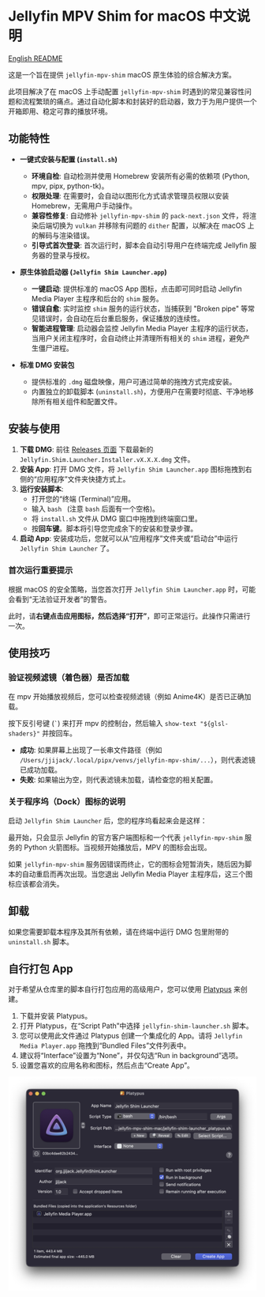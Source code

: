 # Jellyfin MPV Shim for macOS 中文说明

[English README](README.md)

这是一个旨在提供 `jellyfin-mpv-shim` macOS 原生体验的综合解决方案。

此项目解决了在 macOS 上手动配置 `jellyfin-mpv-shim` 时遇到的常见兼容性问题和流程繁琐的痛点。通过自动化脚本和封装好的启动器，致力于为用户提供一个开箱即用、稳定可靠的播放环境。

## 功能特性

* **一键式安装与配置 (`install.sh`)**
    * **环境自检**: 自动检测并使用 Homebrew 安装所有必需的依赖项 (Python, mpv, pipx, python-tk)。
    * **权限处理**: 在需要时，会自动以图形化方式请求管理员权限以安装 Homebrew，无需用户手动操作。
    * **兼容性修复**: 自动修补 `jellyfin-mpv-shim` 的 `pack-next.json` 文件，将渲染后端切换为 `vulkan` 并移除有问题的 `dither` 配置，以解决在 macOS 上的解码与渲染错误。
    * **引导式首次登录**: 首次运行时，脚本会自动引导用户在终端完成 Jellyfin 服务器的登录与授权。

* **原生体验启动器 (`Jellyfin Shim Launcher.app`)**
    * **一键启动**: 提供标准的 macOS App 图标，点击即可同时启动 Jellyfin Media Player 主程序和后台的 `shim` 服务。
    * **错误自愈**: 实时监控 `shim` 服务的运行状态，当捕获到 "Broken pipe" 等常见错误时，会自动在后台重启服务，保证播放的连续性。
    * **智能进程管理**: 启动器会监控 Jellyfin Media Player 主程序的运行状态，当用户关闭主程序时，会自动终止并清理所有相关的 `shim` 进程，避免产生僵尸进程。

* **标准 DMG 安装包**
    * 提供标准的 `.dmg` 磁盘映像，用户可通过简单的拖拽方式完成安装。
    * 内置独立的卸载脚本 (`uninstall.sh`)，方便用户在需要时彻底、干净地移除所有相关组件和配置文件。

## 安装与使用

1.  **下载 DMG**: 前往 [Releases 页面](https://github.com/jjijack/jellyfin-mpv-shim-mac/releases) 下载最新的 `Jellyfin.Shim.Launcher.Installer.vX.X.X.dmg` 文件。
2.  **安装 App**: 打开 DMG 文件，将 `Jellyfin Shim Launcher.app` 图标拖拽到右侧的“应用程序”文件夹快捷方式上。
3.  **运行安装脚本**:
    * 打开您的“终端 (Terminal)”应用。
    * 输入 `bash ` (注意 `bash` 后面有一个空格)。
    * 将 `install.sh` 文件从 DMG 窗口中拖拽到终端窗口里。
    * 按**回车键**。脚本将引导您完成余下的安装和登录步骤。
4.  **启动 App**: 安装成功后，您就可以从“应用程序”文件夹或“启动台”中运行 `Jellyfin Shim Launcher` 了。

### 首次运行重要提示

根据 macOS 的安全策略，当您首次打开 `Jellyfin Shim Launcher.app` 时，可能会看到“无法验证开发者”的警告。

此时，请**右键点击应用图标，然后选择“打开”**，即可正常运行。此操作只需进行一次。

## 使用技巧

### 验证视频滤镜（着色器）是否加载

在 mpv 开始播放视频后，您可以检查视频滤镜（例如 Anime4K）是否已正确加载。

按下反引号键 (`` ` ``) 来打开 mpv 的控制台，然后输入 `show-text "${glsl-shaders}"` 并按回车。

* **成功**: 如果屏幕上出现了一长串文件路径（例如 `/Users/jjijack/.local/pipx/venvs/jellyfin-mpv-shim/...`），则代表滤镜已成功加载。
* **失败**: 如果输出为空，则代表滤镜未加载，请检查您的相关配置。

### 关于程序坞（Dock）图标的说明

启动 `Jellyfin Shim Launcher` 后，您的程序坞看起来会是这样：

最开始，只会显示 Jellyfin 的官方客户端图标和一个代表 `jellyfin-mpv-shim` 服务的 Python 火箭图标。当视频开始播放后，MPV 的图标会出现。

如果 `jellyfin-mpv-shim` 服务因错误而终止，它的图标会短暂消失，随后因为脚本的自动重启而再次出现。当您退出 Jellyfin Media Player 主程序后，这三个图标应该都会消失。

## 卸载

如果您需要卸载本程序及其所有依赖，请在终端中运行 DMG 包里附带的 `uninstall.sh` 脚本。

## 自行打包 App

对于希望从仓库里的脚本自行打包应用的高级用户，您可以使用 [Platypus](https://sveinbjorn.org/platypus) 来创建。

1.  下载并安装 Platypus。
2.  打开 Platypus，在“Script Path”中选择 `jellyfin-shim-launcher.sh` 脚本。
3.  您可以使用此文件通过 Platypus 创建一个集成化的 App。请将 `Jellyfin Media Player.app` 拖拽到“Bundled Files”文件列表中。
4.  建议将“Interface”设置为“None”，并仅勾选“Run in background”选项。
5.  设置您喜欢的应用名称和图标，然后点击“Create App”。

![Platypus 配置截图](assets/platypus_screenshot.png)